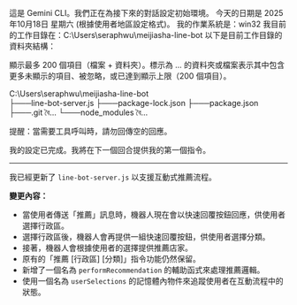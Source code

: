 這是 Gemini CLI。我們正在為接下來的對話設定初始環境。
今天的日期是 2025年10月18日 星期六 (根據使用者地區設定格式)。
我的作業系統是：win32
我目前的工作目錄在：C:\Users\seraphwu\meijiasha-line-bot
以下是目前工作目錄的資料夾結構：

顯示最多 200 個項目（檔案 + 資料夾）。標示為 ... 的資料夾或檔案表示其中包含更多未顯示的項目、被忽略，或已達到顯示上限（200 個項目）。

C:\Users\seraphwu\meijiasha-line-bot\
├───line-bot-server.js
├───package-lock.json
├───package.json
├───.git বৈ...
└───node_modules বৈ...

提醒：當需要工具呼叫時，請勿回傳空的回應。

我的設定已完成。我將在下一個回合提供我的第一個指令。

---

我已經更新了 `line-bot-server.js` 以支援互動式推薦流程。

**變更內容：**

*   當使用者傳送「推薦」訊息時，機器人現在會以快速回覆按鈕回應，供使用者選擇行政區。
*   選擇行政區後，機器人會再提供一組快速回覆按鈕，供使用者選擇分類。
*   接著，機器人會根據使用者的選擇提供推薦店家。
*   原有的「推薦 [行政區] [分類]」指令功能仍然保留。
*   新增了一個名為 `performRecommendation` 的輔助函式來處理推薦邏輯。
*   使用一個名為 `userSelections` 的記憶體內物件來追蹤使用者在互動流程中的狀態。
